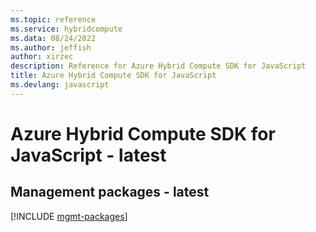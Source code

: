 ```yaml
---
ms.topic: reference
ms.service: hybridcompute
ms.data: 08/24/2022
ms.author: jeffish
author: xirzec
description: Reference for Azure Hybrid Compute SDK for JavaScript
title: Azure Hybrid Compute SDK for JavaScript
ms.devlang: javascript
---
```

# Azure Hybrid Compute SDK for JavaScript - latest

## Management packages - latest
[!INCLUDE [mgmt-packages](hybrid-compute-mgmt-index.md)]